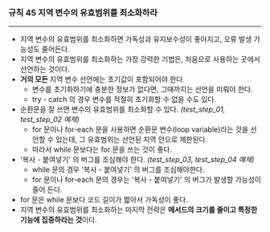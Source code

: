 ### 규칙 45 지역 변수의 유효범위를 최소화하라
***

* 지역 변수의 유효범위를 최소화하면 가독성과 유지보수성이 좋아지고, 오류 발생 가능성도 줄어든다.
* 지역 변수의 유효범위를 최소화하는 가장 강력한 기법은, 처음으로 사용하는 곳에서 선언하는 것이다.
* **거의 모든** 지역 변수 선언에는 초기값이 포함되어야 한다.
  * 변수를 초기화하기에 충분한 정보가 없다면, 그때까지는 선언을 미뤄야 한다.
  * try - catch 의 경우 변수를 적절히 초기화할 수 없을 수도 있다.
* 순환문을 잘 쓰면 변수의 유효범위를 최소화할 수 있다. _(test_step_01, test_step_02 예제)_
  * for 문이나 for-each 문을 사용하면 순환문 변수(loop variable)라는 것을 선언할 수 있는데, 그 유효범위는 선언된 지역 안으로 제한된다.
  * 따라서 while 문보다는 for 문을 쓰는 것이 좋다.
* '복사 - 붙여넣기' 의 버그를 조심해야 한다. _(test_step_03, test_step_04 예제)_
  * while 문의 경우 '복사 - 붙여넣기' 의 버그를 조심해야한다.
  * for 문이나 for-each 문의 경우는 '복사 - 붙여넣기' 의 버그가 발생할 가능성이 줄어 든다.
* for 문은 while 문보다 코드 길이가 짧아서 가독성이 좋다.
* 지역 변수의 유효범위를 최소화하는 마지막 전략은 **메서드의 크기를 줄이고 특정한 기능에 집중하라는 것**이다.